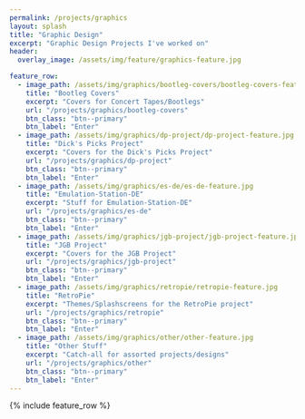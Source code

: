 ```yaml
---
permalink: /projects/graphics
layout: splash
title: "Graphic Design"
excerpt: "Graphic Design Projects I've worked on"
header:
  overlay_image: /assets/img/feature/graphics-feature.jpg

feature_row:
  - image_path: /assets/img/graphics/bootleg-covers/bootleg-covers-feature.jpg
    title: "Bootleg Covers"
    excerpt: "Covers for Concert Tapes/Bootlegs"
    url: "/projects/graphics/bootleg-covers"
    btn_class: "btn--primary"
    btn_label: "Enter"
  - image_path: /assets/img/graphics/dp-project/dp-project-feature.jpg
    title: "Dick's Picks Project"
    excerpt: "Covers for the Dick's Picks Project"
    url: "/projects/graphics/dp-project"
    btn_class: "btn--primary"
    btn_label: "Enter"
  - image_path: /assets/img/graphics/es-de/es-de-feature.jpg
    title: "Emulation-Station-DE"
    excerpt: "Stuff for Emulation-Station-DE"
    url: "/projects/graphics/es-de"
    btn_class: "btn--primary"
    btn_label: "Enter"
  - image_path: /assets/img/graphics/jgb-project/jgb-project-feature.jpg
    title: "JGB Project"
    excerpt: "Covers for the JGB Project"
    url: "/projects/graphics/jgb-project"
    btn_class: "btn--primary"
    btn_label: "Enter"
  - image_path: /assets/img/graphics/retropie/retropie-feature.jpg
    title: "RetroPie"
    excerpt: "Themes/Splashscreens for the RetroPie project"
    url: "/projects/graphics/retropie"
    btn_class: "btn--primary"
    btn_label: "Enter"
  - image_path: /assets/img/graphics/other/other-feature.jpg
    title: "Other Stuff"
    excerpt: "Catch-all for assorted projects/designs"
    url: "/projects/graphics/other"
    btn_class: "btn--primary"
    btn_label: "Enter"
---
```


{% include feature_row %}
<!-- bootleg-covers, retropie, ES-DE, DP Project, JGB Project, Random -->
